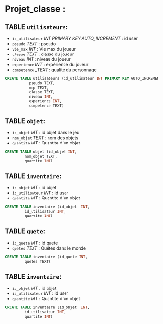# Projet_classe :

## TABLE `utilisateurs`:
 - `id_utilisateur` *INT PRIMARY KEY AUTO_INCREMENT* : id user
 - `pseudo` _TEXT_ : pseudo
 - `vie_max` _INT_ : Vie max du joueur
 - `classe` _TEXT_ : classe du joueur
 - `niveau` _INT_ : niveau du joueur
 - `experience` _INT_ : expérience du joueur
 - `competence` __TEXT_ : qualité du personnage

```sql
CREATE TABLE utilisateurs (id_utilisateur INT PRIMARY KEY AUTO_INCREMENT,
	       pseudo TEXT,
		   mdp TEXT, 
		   classe TEXT,
		   niveau INT, 
		   experience INT,
		   competence TEXT)
```


## TABLE `objet`:
 - `id_objet` _INT_ : id objet dans le jeu
 - `nom_objet` _TEXT_ : nom des objets
 -  `quantite` _INT_ : Quantite d'un objet 

```sql
CREATE TABLE objet (id_objet INT,
	     nom_objet TEXT,
	     quantite INT)
```


## TABLE `inventaire`:
 - `id_objet` _INT_ : id objet
 - `id_utilisateur` _INT_ : id user
 -  `quantite` _INT_ : Quantite d'un objet 

```sql
CREATE TABLE inventaire (id_objet  INT,
	     id_utilisateur INT,
	     quantite INT)
```


## TABLE `quete`:
 - `id_quete` _INT_ : id quete
 - `quetes` _TEXT_ : Quêtes dans le monde
 
```sql
CREATE TABLE inventaire (id_quete INT,
	     quetes TEXT)
```


## TABLE `inventaire`:
 - `id_objet` _INT_ : id objet
 - `id_utilisateur` _INT_ : id user
 -  `quantite` _INT_ : Quantite d'un objet 

```sql
CREATE TABLE inventaire (id_objet  INT,
	     id_utilisateur INT,
	     quantite INT)
```



